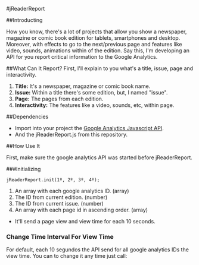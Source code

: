 #jReaderReport

##Introducting

How you know, there's a lot of projects that allow you show a newspaper, magazine or comic book edition for tablets, smartphones and desktop. Moreover, with effects to go to the next/previous page and features like video, sounds, animations within of the edition. Say this, I'm developing an API for you report critical information to the Google Analytics.

##What Can It Report?
First, I'll explain to you what's a title, issue, page and interactivity.

1. **Title:** It's a newspaper, magazine or comic book name. 
2. **Issue:** Within a title there's some edition, but, I named "issue".
3. **Page:** The pages from each edition.
4. **Interactivity:** The features like a video, sounds, etc, within page.

##Dependencies

- Import into your project the  [Google Analytics Javascript API](https://developers.google.com/analytics/devguides/collection/analyticsjs/).
- And the jReaderReport.js from this repository.

##How Use It

First, make sure the google analytics API was started before jReaderReport.

###Initializing

```
jReaderReport.init(1º, 2º, 3º, 4º);
```

1. An array with each google analytics ID. (array)
2. The ID from current edition. (number)
3. The ID from current issue. (number)
4. An array with each page id in ascending order. (array)

- It'll send a page view and view time for each 10 seconds.
 
### Change Time Interval For View Time

For default, each 10 segundos the API send for all google analytics IDs the view time. You can to change it any time just call:

```

```

